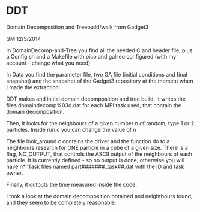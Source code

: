 # DDT
Domain Decomposition and Treebuild/walk from Gadget3

GM 12/5/2017

In DomainDecomp-and-Tree you find all the needed C and header
file, plus a Config.sh and a Makefile with pico and galileo
configured (with my account - change what you need)

In Data you find the parameter file, two GA file (initial conditions
and final snapshot) and the snapshot of the Gadget3 repository
at the moment when I made the extraction.

DDT makes and initial domain decomposition and tree build.
It writes the files domaindecomp%03d.dat for each MPI task used,
that contain the domain decomposition.

Then, it looks for the neighbours of a given number n of random,
type 1 or 2 particles. Inside run.c you can change the value of n

The file look_around.c contains the driver and the function do
to a neighbours research for ONE particle in a cube of a given size.
There is a flag, NO_OUTPUT, that controls the ASCII output of
the neighbours of each particle. It is currently defined - so no 
output is done, otherwise you will have n*nTask files named 
part#######_task##.dat with the ID and task owner.

Finally, it outputs the time measured inside the code.

I took a look at the domain decomposition obtained and neightbours
found, and they seem to be completely reasonable.


